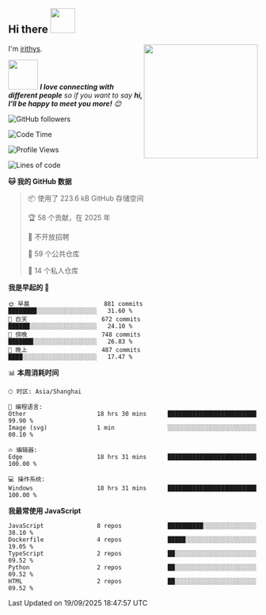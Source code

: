 <h2> Hi there <img src="https://media.giphy.com/media/mGcNjsfWAjY5AEZNw6/giphy.gif" width="50"></h2>
<img align='right' src="https://media.giphy.com/media/ieyl9zmCjO4b4t6qoY/giphy.gif" width="230">

I'm [irithys](https://irithys.com).

<img src="https://media.giphy.com/media/LnQjpWaON8nhr21vNW/giphy.gif" width="60"> <em><b>I love connecting with different people</b> so if you want to say <b>hi, I'll be happy to meet you more!</b> 😊</em>

![GitHub followers](https://img.shields.io/github/followers/irithys)


<!--START_SECTION:waka-->
![Code Time](http://img.shields.io/badge/Code%20Time-1%2C342%20hrs%2024%20mins-blue)

![Profile Views](http://img.shields.io/badge/%E4%B8%AA%E4%BA%BA%E8%B5%84%E6%96%99%E8%A7%82%E7%9C%8B%E6%AC%A1%E6%95%B0-0-blue)

![Lines of code](https://img.shields.io/badge/%E4%BB%8E%E3%80%8CHello%20World%E3%80%8D%E8%B5%B7%E6%88%91%E5%B7%B2%E7%BB%8F%E5%86%99%E4%BA%86-880.9%20thousand%20%E8%A1%8C%E4%BB%A3%E7%A0%81-blue)

**🐱 我的 GitHub 数据** 

> 📦  使用了 223.6 kB GitHub 存储空间 
 > 
> 🏆 58 个贡献，在 2025 年
 > 
> 🚫 不开放招聘
 > 
> 📜 59 个公共仓库 
 > 
> 🔑 14 个私人仓库 
 > 
**我是早起的 🐤** 

```text
🌞 早晨                     881 commits         ████████░░░░░░░░░░░░░░░░░   31.60 % 
🌆 白天                     672 commits         ██████░░░░░░░░░░░░░░░░░░░   24.10 % 
🌃 傍晚                     748 commits         ███████░░░░░░░░░░░░░░░░░░   26.83 % 
🌙 晚上                     487 commits         ████░░░░░░░░░░░░░░░░░░░░░   17.47 % 
```


📊 **本周消耗时间** 

```text
🕑︎ 时区: Asia/Shanghai

💬 编程语言: 
Other                    18 hrs 30 mins      █████████████████████████   99.90 % 
Image (svg)              1 min               ░░░░░░░░░░░░░░░░░░░░░░░░░   00.10 % 

🔥 编辑器: 
Edge                     18 hrs 31 mins      █████████████████████████   100.00 % 

💻 操作系统: 
Windows                  18 hrs 31 mins      █████████████████████████   100.00 % 
```

**我最常使用 JavaScript** 

```text
JavaScript               8 repos             ██████████░░░░░░░░░░░░░░░   38.10 % 
Dockerfile               4 repos             █████░░░░░░░░░░░░░░░░░░░░   19.05 % 
TypeScript               2 repos             ██░░░░░░░░░░░░░░░░░░░░░░░   09.52 % 
Python                   2 repos             ██░░░░░░░░░░░░░░░░░░░░░░░   09.52 % 
HTML                     2 repos             ██░░░░░░░░░░░░░░░░░░░░░░░   09.52 % 
```




 Last Updated on 19/09/2025 18:47:57 UTC
<!--END_SECTION:waka-->


